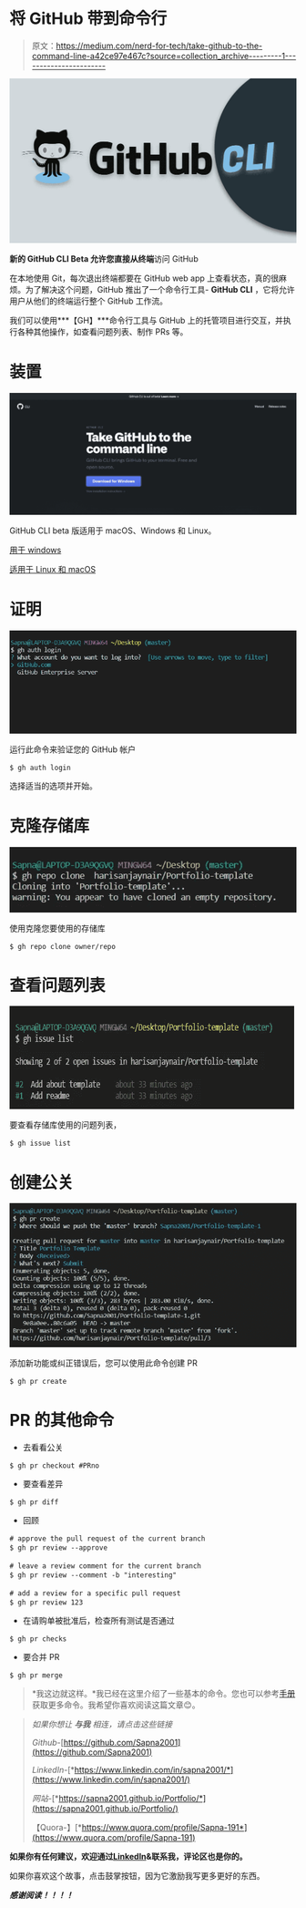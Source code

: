 # 将 GitHub 带到命令行

> 原文：<https://medium.com/nerd-for-tech/take-github-to-the-command-line-a42ce97e467c?source=collection_archive---------1----------------------->

![](img/1bf22f81dfbbff9c39499a491a6efc00.png)

**新的 GitHub CLI Beta 允许您直接从终端**访问 GitHub

在本地使用 Git，每次退出终端都要在 GitHub web app 上查看状态，真的很麻烦。为了解决这个问题，GitHub 推出了一个命令行工具- **GitHub CLI** ，它将允许用户从他们的终端运行整个 GitHub 工作流。

我们可以使用***【GH】***命令行工具与 GitHub 上的托管项目进行交互，并执行各种其他操作，如查看问题列表、制作 PRs 等。

# 装置

![](img/a8a41a6e6a98b2e7af87ecd727128761.png)

GitHub CLI beta 版适用于 macOS、Windows 和 Linux。

[用于 windows](https://cli.github.com/)

[适用于 Linux 和 macOS](https://github.com/cli/cli#installation)

# 证明

![](img/b8d9e7c696fcba12b68e3005baeffb3a.png)

运行此命令来验证您的 GitHub 帐户

```
$ gh auth login
```

选择适当的选项并开始。

# 克隆存储库

![](img/b8814e05dc0d607eff40df4da3bef72c.png)

使用克隆您要使用的存储库

```
$ gh repo clone owner/repo
```

# 查看问题列表

![](img/74eca8425b85ec330db001d2195e0f3b.png)

要查看存储库使用的问题列表，

```
$ gh issue list
```

# 创建公关

![](img/dfbac940dfb7d07562857c737712f1b9.png)

添加新功能或纠正错误后，您可以使用此命令创建 PR

```
$ gh pr create
```

# PR 的其他命令

*   去看看公关

```
$ gh pr checkout #PRno
```

*   要查看差异

```
$ gh pr diff
```

*   回顾

```
# approve the pull request of the current branch
$ gh pr review --approve

# leave a review comment for the current branch
$ gh pr review --comment -b "interesting"

# add a review for a specific pull request
$ gh pr review 123
```

*   在请购单被批准后，检查所有测试是否通过

```
$ gh pr checks
```

*   要合并 PR

```
$ gh pr merge
```

> *我这边就这样。*我已经在这里介绍了一些基本的命令。您也可以参考[手册](https://cli.github.com/manual/)获取更多命令。我希望你喜欢阅读这篇文章😊。

> *如果你想让* ***与我*** *相连，请点击这些链接*
> 
> *Github-*[https://github.com/Sapna2001](https://github.com/Sapna2001)
> 
> *LinkedIn-*[*https://www.linkedin.com/in/sapna2001/*](https://www.linkedin.com/in/sapna2001/)
> 
> *网站-*[*https://sapna2001.github.io/Portfolio/*](https://sapna2001.github.io/Portfolio/)
> 
> 【Quora-】[*https://www.quora.com/profile/Sapna-191*](https://www.quora.com/profile/Sapna-191)

**如果你有任何建议，欢迎通过**[**LinkedIn**](https://www.linkedin.com/in/sapna2001/)**&联系我，评论区也是你的。**

如果你喜欢这个故事，点击鼓掌按钮，因为它激励我写更多更好的东西。

***感谢阅读！！！！***